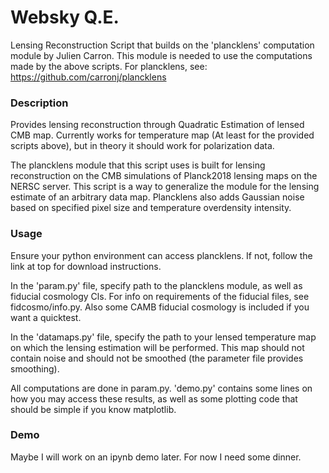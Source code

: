 # Websky Q.E.

Lensing Reconstruction Script that builds on the 'plancklens' computation module by Julien Carron. This module is needed to use
the computations made by the above scripts.
For plancklens, see: https://github.com/carronj/plancklens

### Description

Provides lensing reconstruction through Quadratic Estimation of lensed CMB map.
Currently works for temperature map (At least for the provided scripts above), but in theory it should work for 
polarization data.

The plancklens module that this script uses is built for lensing reconstruction on the CMB simulations of Planck2018 lensing maps on the NERSC server.
This script is a way to generalize the module for the lensing estimate of an arbitrary data map.
Plancklens also adds Gaussian noise based on specified pixel size and temperature overdensity intensity. 

### Usage

Ensure your python environment can access plancklens. If not, follow the link at top for download instructions.

In the 'param.py' file, specify path to the plancklens module, as well as fiducial cosmology Cls. For info on requirements of the
fiducial files, see fidcosmo/info.py. Also some CAMB fiducial cosmology is included if you want a quicktest.

In the 'datamaps.py' file, specify the path to your lensed temperature map on which the lensing estimation will be performed.
This map should not contain noise and should not be smoothed (the parameter file provides smoothing). 

All computations are done in param.py. 'demo.py' contains some lines on how you may access these results, as well as some
plotting code that should be simple if you know matplotlib. 

### Demo

Maybe I will work on an ipynb demo later. For now I need some dinner. 
